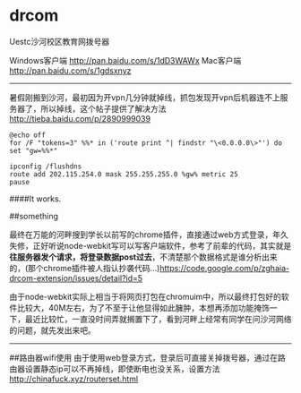 drcom
=====

Uestc沙河校区教育网拨号器

Windows客户端  http://pan.baidu.com/s/1dD3WAWx
Mac客户端 http://pan.baidu.com/s/1gdsxnyz

---
暑假刚搬到沙河，最初因为开vpn几分钟就掉线，抓包发现开vpn后机器连不上服务器了，所以掉线，这个帖子提供了解决方法  http://tieba.baidu.com/p/2890999039
```
@echo off
for /F "tokens=3" %%* in ('route print ^| findstr "\<0.0.0.0\>"') do set "gw=%%*"

ipconfig /flushdns
route add 202.115.254.0 mask 255.255.255.0 %gw% metric 25
pause
```

####It works.

##something

最终在万能的河畔搜到学长以前写的chrome插件，直接通过web方式登录，年久失修，正好听说node-webkit写可以写客户端软件，参考了前辈的代码，其实就是**往服务器发个请求，将登录数据post过去**，不清楚那个数据格式是谁分析出来的，(那个chrome插件被人指认抄袭代码...)https://code.google.com/p/zghaia-drcom-extension/issues/detail?id=5

由于node-webkit实际上相当于将网页打包在chromuim中，所以最终打包好的软件比较大，40M左右，为了不至于让他显得如此臃肿，本想再添加功能掩饰一下，最近比较忙，一直没时间弄就搁置下了，看到河畔上经常有同学在问沙河网络的问题，就先发出来吧。

---

##路由器wifi使用
由于使用web登录方式，登录后可直接关掉拨号器，通过在路由器设置静态ip可以不再掉线，即使断电也没关系，设置方法 http://chinafuck.xyz/routerset.html
